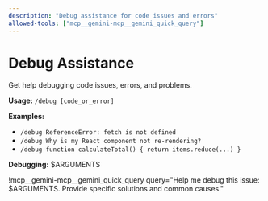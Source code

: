 ```yaml
---
description: "Debug assistance for code issues and errors"
allowed-tools: ["mcp__gemini-mcp__gemini_quick_query"]
---
```


# Debug Assistance

Get help debugging code issues, errors, and problems.

**Usage:** `/debug [code_or_error]`

**Examples:**
- `/debug ReferenceError: fetch is not defined`
- `/debug Why is my React component not re-rendering?`
- `/debug function calculateTotal() { return items.reduce(...) }`

**Debugging:** $ARGUMENTS

!mcp__gemini-mcp__gemini_quick_query query="Help me debug this issue: $ARGUMENTS. Provide specific solutions and common causes."
